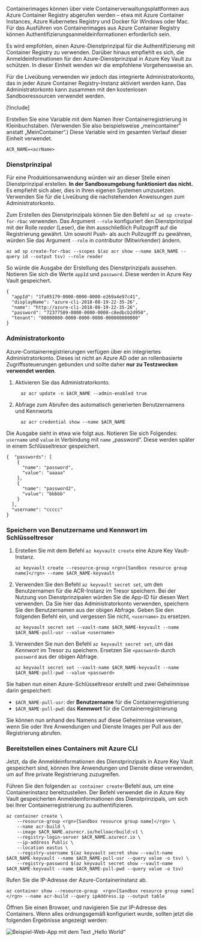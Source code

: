 Containerimages können über viele Containerverwaltungsplattformen aus Azure Container Registry abgerufen werden – etwa mit Azure Container Instances, Azure Kubernetes Registry und Docker für Windows oder Mac. Für das Ausführen von Containerimages aus Azure Container Registry können Authentifizierungsanmeldeinformationen erforderlich sein. 

Es wird empfohlen, einen Azure-Dienstprinzipal für die Authentifizierung mit Container Registry zu verwenden. Darüber hinaus empfiehlt es sich, die Anmeldeinformationen für den Azure-Dienstprinzipal in Azure Key Vault zu schützen. In dieser Einheit wenden wir die empfohlene Vorgehensweise an.

Für die Liveübung verwenden wir jedoch das integrierte Administratorkonto, das in jeder Azure Container Registry-Instanz aktiviert werden kann. Das Administratorkonto kann zusammen mit den kostenlosen Sandboxressourcen verwendet werden.

<!-- Activate the sandbox -->
[!include[](../../../includes/azure-sandbox-activate.md)]

Erstellen Sie eine Variable mit dem Namen Ihrer Containerregistrierung in Kleinbuchstaben. (Verwenden Sie also beispielsweise „meincontainer“ anstatt „MeinContainer“.) Diese Variable wird im gesamten Verlauf dieser Einheit verwendet.

```azurecli
ACR_NAME=<acrName>
```

### <a name="service-principal"></a>Dienstprinzipal

Für eine Produktionsanwendung würden wir an dieser Stelle einen Dienstprinzipal erstellen. **In der Sandboxumgebung funktioniert das nicht.** Es empfiehlt sich aber, dies in Ihren eigenen Systemen umzusetzen. Verwenden Sie für die Liveübung die nachstehenden Anweisungen zum Administratorkonto.

Zum Erstellen des Dienstprinzipals können Sie den Befehl `az ad sp create-for-rbac` verwenden. Das Argument `--role` konfiguriert den Dienstprinzipal mit der Rolle *reader* (Leser), die ihm ausschließlich Pullzugriff auf die Registrierung gewährt. Um sowohl Push- als auch Pullzugriff zu gewähren, würden Sie das Argument `--role` in *contributor* (Mitwirkender) ändern.

```azurecli
az ad sp create-for-rbac --scopes $(az acr show --name $ACR_NAME --query id --output tsv) --role reader
```

So würde die Ausgabe der Erstellung des Dienstprinzipals aussehen. Notieren Sie sich die Werte `appId` und `password`. Diese werden in Azure Key Vault gespeichert.

```output
{
  "appId": "1fa05179-0000-0000-0000-e269a4e97c41",
  "displayName": "azure-cli-2018-08-19-22-35-26",
  "name": "http://azure-cli-2018-08-19-22-35-26",
  "password": "72377509-0000-0000-0000-c8edbcb2d950",
  "tenant": "00000000-0000-0000-0000-000000000000"
}
```

### <a name="admin-account"></a>Administratorkonto

Azure-Containerregistrierungen verfügen über ein integriertes Administratorkonto. Dieses ist nicht an Azure AD oder an rollenbasierte Zugriffssteuerungen gebunden und sollte daher **nur zu Testzwecken verwendet werden**. 

1. Aktivieren Sie das Administratorkonto.
    ```azurecli
      az acr update -n $ACR_NAME --admin-enabled true
    ```

2. Abfrage zum Abrufen des automatisch generierten Benutzernamens und Kennworts

    ```azurecli
      az acr credential show --name $ACR_NAME
    ```

Die Ausgabe sieht in etwa wie folgt aus. Notieren Sie sich Folgendes: `username` und `value` in Verbindung mit `name` „password“. Diese werden später in einem Schlüsseltresor gespeichert.

```output
{  "passwords": [
    {
      "name": "password",
      "value": "aaaaa"
    },
    {
      "name": "password2",
      "value": "bbbbb"
    }
  ],
  "username": "ccccc"
}
```

### <a name="save-the-username-and-password-to-the-key-vault"></a>Speichern von Benutzername und Kennwort im Schlüsseltresor

1. Erstellen Sie mit dem Befehl `az keyvault create` eine Azure Key Vault-Instanz.

    ```azurecli
    az keyvault create --resource-group <rgn>[Sandbox resource group name]</rgn> --name $ACR_NAME-keyvault
    ```

1. Verwenden Sie den Befehl `az keyvault secret set`, um den Benutzernamen für die ACR-Instanz im Tresor speichern. Bei der Nutzung von Dienstprinzipalen würden Sie die App-ID für diesen Wert verwenden. Da Sie hier das Administratorkonto verwenden, speichern Sie den Benutzernamen aus der obigen Abfrage. Geben Sie den folgenden Befehl ein, und vergessen Sie nicht, `<username>` zu ersetzen.

    ```azurecli
    az keyvault secret set --vault-name $ACR_NAME-keyvault --name $ACR_NAME-pull-usr --value <username>
    ```

1. Verwenden Sie nun den Befehl `az keyvault secret set`, um das *Kennwort* im Tresor zu speichern. Ersetzen Sie `<password>` durch `password` aus der obigen Abfrage.

    ```azurecli
    az keyvault secret set --vault-name $ACR_NAME-keyvault --name $ACR_NAME-pull-pwd --value <password>
    ```

Sie haben nun einen Azure-Schlüsseltresor erstellt und zwei Geheimnisse darin gespeichert:

* `$ACR_NAME-pull-usr`: der **Benutzername** für die Containerregistrierung
* `$ACR_NAME-pull-pwd`: das **Kennwort** für die Containerregistrierung

Sie können nun anhand des Namens auf diese Geheimnisse verweisen, wenn Sie oder Ihre Anwendungen und Dienste Images per Pull aus der Registrierung abrufen.

### <a name="deploy-a-container-with-azure-cli"></a>Bereitstellen eines Containers mit Azure CLI

Jetzt, da die Anmeldeinformationen des Dienstprinzipals in Azure Key Vault gespeichert sind, können Ihre Anwendungen und Dienste diese verwenden, um auf Ihre private Registrierung zuzugreifen.

Führen Sie den folgenden `az container create`-Befehl aus, um eine Containerinstanz bereitzustellen. Der Befehl verwendet die in Azure Key Vault gespeicherten Anmeldeinformationen des Dienstprinzipals, um sich bei Ihrer Containerregistrierung zu authentifizieren.

```azurecli
az container create \
    --resource-group <rgn>[Sandbox resource group name]</rgn> \
    --name acr-build \
    --image $ACR_NAME.azurecr.io/helloacrbuild:v1 \
    --registry-login-server $ACR_NAME.azurecr.io \
    --ip-address Public \
    --location eastus \
    --registry-username $(az keyvault secret show --vault-name $ACR_NAME-keyvault --name $ACR_NAME-pull-usr --query value -o tsv) \
    --registry-password $(az keyvault secret show --vault-name $ACR_NAME-keyvault --name $ACR_NAME-pull-pwd --query value -o tsv)
```

Rufen Sie die IP-Adresse der Azure-Containerinstanz ab.

```azurecli
az container show --resource-group  <rgn>[Sandbox resource group name]</rgn> --name acr-build --query ipAddress.ip --output table
```

Öffnen Sie einen Browser, und navigieren Sie zur IP-Adresse des Containers. Wenn alles ordnungsgemäß konfiguriert wurde, sollten jetzt die folgenden Ergebnisse angezeigt werden:

![Beispiel-Web-App mit dem Text „Hello World“](../media/hello.png)

